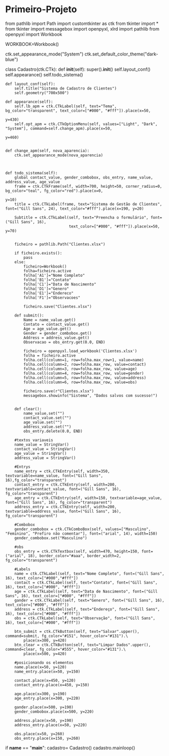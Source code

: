 # Primeiro-Projeto
from pathlib import Path
import customtkinter as ctk
from tkinter import *
from tkinter import messagebox
import openpyxl, xlrd
import pathlib
from openpyxl import Workbook

WORKBOOK=Workbook()

ctk.set_appearance_mode("System")
ctk.set_default_color_theme("dark-blue")


class Cadastro(ctk.CTk):
    def __init__(self):
        super().__init__()
        self.layout_conf()
        self.appearance()
        self.todo_sistema()

    def layout_conf(self):
        self.title("Sistema de Cadastro de Clientes")
        self.geometry("700x500")

    def appearance(self):
        self.lb_apm = ctk.CTkLabel(self, text="Tema", bg_color="transparent", text_color=["#000", "#fff"]).place(x=50,
                                                                                                                 y=430)
        self.opt_apm = ctk.CTkOptionMenu(self, values=["Light", "Dark", "System"], command=self.change_apm).place(x=50,
                                                                                                                  y=460)


    def change_apm(self, nova_aparencia):
        ctk.set_appearance_mode(nova_aparencia)



    def todo_sistema(self):
        global contact_value, gender_combobox, obs_entry, name_value, address_value, age_value
        frame = ctk.CTkFrame(self, width=700, height=50, corner_radius=0, bg_color="teal", fg_color="red").place(x=0,
                                                                                                                 y=10)
        title = ctk.CTkLabel(frame, text="Sistema de Gestão de Clientes", font=("Gill Sans", 24), text_color="#fff").place(x=190, y=20)

        Subtitle = ctk.CTkLabel(self, text="Preencha o formulário", font=("Gill Sans", 16),
                                text_color=["#000", "#fff"]).place(x=50, y=70)


        ficheiro = pathlib.Path("Clientes.xlsx")

        if ficheiro.exists():
            pass
        else:
            ficheiro=Workbook()
            folha=ficheiro.active
            folha['A1']="Nome Completo"
            folha['B1']="Contato"
            folha['C1']="Data de Nascimento"
            folha['D1']="Genero"
            folha['E1']="Endereco"
            folha['F1']="Observacoes"

            ficheiro.save("Clientes.xlsx")

        def submit():
            Name = name_value.get()
            Contato = contact_value.get()
            Age = age_value.get()
            Gender = gender_combobox.get()
            Address = address_value.get()
            Observacao = obs_entry.get(0.0, END)

            ficheiro = openpyxl.load_workbook('Clientes.xlsx')
            folha = ficheiro.active
            folha.cell(column=1, row=folha.max_row+1, value=name)
            folha.cell(column=2, row=folha.max_row, value=contact)
            folha.cell(column=3, row=folha.max_row, value=age)
            folha.cell(column=4, row=folha.max_row, value=gender)
            folha.cell(column=5, row=folha.max_row, value=address)
            folha.cell(column=6, row=folha.max_row, value=obs)

            ficheiro.save(r"Clientes.xlsx")
            messagebox.showinfo("Sistema", "Dados salvos com sucesso!")


        def clear():
            name_value.set("")
            contact_value.set("")
            age_value.set("")
            address_value.set("")
            obs_entry.delete(0.0, END)

        #textos variaveis
        name_value = StringVar()
        contact_value = StringVar()
        age_value = StringVar()
        address_value = StringVar()

        #Entrys
        name_entry = ctk.CTkEntry(self, width=350, textvariable=name_value, font=("Gill Sans", 16),fg_color="transparent")
        contact_entry = ctk.CTkEntry(self, width=200, textvariable=contact_value, font=("Gill Sans", 16), fg_color="transparent")
        age_entry = ctk.CTkEntry(self, width=150, textvariable=age_value, font=("Gill Sans", 16), fg_color="transparent")
        address_entry = ctk.CTkEntry(self, width=200, textvariable=address_value, font=("Gill Sans", 16), fg_color="transparent")

        #Combobox
        gender_combobox = ctk.CTkComboBox(self, values=["Masculino", "Feminino", "Prefiro não comentar"], font=("arial", 14), width=150)
        gender_combobox.set("Masculino")

        #obs
        obs_entry = ctk.CTkTextbox(self, width=470, height=150, font=("arial", 18), border_color="#aaa", border_width=2, fg_color="transparent")

        #Labels
        name = ctk.CTkLabel(self, text="Nome Completo", font=("Gill Sans", 16), text_color=["#000","#fff"])
        contact = ctk.CTkLabel(self, text="Contato", font=("Gill Sans", 16), text_color=["#000", "#fff"])
        age = ctk.CTkLabel(self, text="Data de Nascimento", font=("Gill Sans", 16), text_color=["#000", "#fff"])
        gander = ctk.CTkLabel(self, text="Genero", font=("Gill Sans", 16), text_color=["#000", "#fff"])
        address = ctk.CTkLabel(self, text="Endereço", font=("Gill Sans", 16), text_color=["#000", "#fff"])
        obs = ctk.CTkLabel(self, text="Observação", font=("Gill Sans", 16), text_color=["#000", "#fff"])

        btn_submit = ctk.CTkButton(self, text="Salvar".upper(), command=submit, fg_color="#151", hover_color="#131").\
            place(x=300, y=420)
        btn_clear = ctk.CTkButton(self, text="Limpar Dados".upper(), command=clear, fg_color="#555", hover_color="#131").\
            place(x=500, y=420)

        #posicionando os elementos
        name.place(x=50, y=120)
        name_entry.place(x=50, y=150)

        contact.place(x=450, y=120)
        contact_entry.place(x=450, y=150)

        age.place(x=300, y=190)
        age_entry.place(x=300, y=220)

        gander.place(x=500, y=190)
        gender_combobox.place(x=500, y=220)

        address.place(x=50, y=190)
        address_entry.place(x=50, y=220)

        obs.place(x=50, y=260)
        obs_entry.place(x=150, y=260)



if __name__ == "__main__":
    cadastro= Cadastro()
    cadastro.mainloop()
